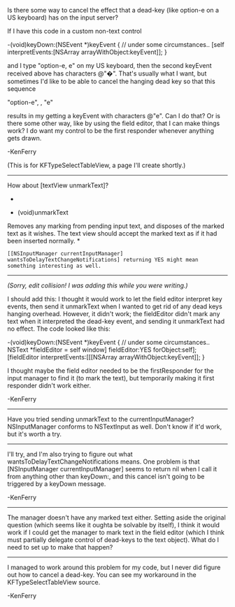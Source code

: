 Is there some way to cancel the effect that a dead-key (like option-e on a US keyboard) has on the input server?

If I have this code in a custom non-text control

    
-(void)keyDown:(NSEvent *)keyEvent
{
     // under some circumstances..
     [self interpretEvents:[NSArray arrayWithObject:keyEvent]];
}


and I type "option-e, e" on my US keyboard, then the second keyEvent received above has characters @"�".  That's usually what I want, but sometimes I'd like to be able to cancel the hanging dead key so that this sequence

"option-e", <cancel-dead-key>, "e" 

results in my getting a keyEvent with characters @"e".  Can I do that?  Or is there some other way, like by using the field editor, that I can make things work?  I do want my control to be the first responder whenever anything gets drawn.

-KenFerry

(This is for KFTypeSelectTableView, a page I'll create shortly.)

----

How about     [textView unmarkText]?

*
- (void)unmarkText

Removes any marking from pending input text, and disposes of the marked text as it wishes. The text view should accept the marked text as if it had been inserted normally.
*

    [[NSInputManager currentInputManager] wantsToDelayTextChangeNotifications] returning YES might mean something interesting as well.

----

*(Sorry, edit collision! I was adding this while you were writing.)*

I should add this:  I thought it would work to let the field editor interpret key events, then send it     unmarkText when I wanted to get rid of any dead keys hanging overhead.  However, it didn't work; the fieldEditor didn't mark any text when it interpreted the dead-key event, and sending it     unmarkText had no effect.  The code looked like this:

    
-(void)keyDown:(NSEvent *)keyEvent
{
     // under some circumstances..
    NSText *fieldEditor = self window] fieldEditor:YES forObject:self]; 
    [fieldEditor interpretEvents:[[[NSArray arrayWithObject:keyEvent]];
}


I thought maybe the field editor needed to be the firstResponder for the input manager to find it (to mark the text), but temporarily making it first responder didn't work either.

-KenFerry 

----

Have you tried sending     unmarkText to the     currentInputManager? NSInputManager conforms to NSTextInput as well. Don't know if it'd work, but it's worth a try.

----

I'll try, and I'm also trying to figure out what wantsToDelayTextChangeNotifications means.  One problem is that     [NSInputManager currentInputManager] seems to return nil when I call it from anything other than     keyDown:, and this cancel isn't going to be triggered by a keyDown message.

-KenFerry

----

The manager doesn't have any marked text either.  Setting aside the original question (which seems like it oughta be solvable by itself), I think it would work if I could get the manager to mark text in the field editor (which I think must partially delegate control of dead-keys to the text object).  What do I need to set up to make that happen?

----

I managed to work around this problem for my code, but I never did figure out how to cancel a dead-key.  You can see my workaround in the KFTypeSelectTableView source.

-KenFerry
